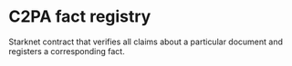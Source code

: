 # C2PA fact registry

Starknet contract that verifies all claims about a particular document and registers a corresponding fact.